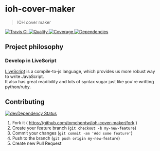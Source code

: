 # ioh-cover-maker

> IOH cover maker

[![Travis CI   ](https://img.shields.io/travis/tomchentw/ioh-cover-maker/master.svg)             ](https://travis-ci.org/tomchentw/ioh-cover-maker)
[![Quality     ](https://img.shields.io/codeclimate/github/tomchentw/ioh-cover-maker.svg)        ](https://codeclimate.com/github/tomchentw/ioh-cover-maker)
[![Coverage    ](https://img.shields.io/coveralls/tomchentw/ioh-cover-maker.svg)                 ](https://coveralls.io/r/tomchentw/ioh-cover-maker)
[![Dependencies](https://img.shields.io/gemnasium/tomchentw/ioh-cover-maker.svg)                 ](https://gemnasium.com/tomchentw/ioh-cover-maker)


## Project philosophy

### Develop in LiveScript
[LiveScript](http://livescript.net/) is a compile-to-js language, which provides us more robust way to write JavaScript.  
It also has great readibility and lots of syntax sugar just like you're writting python/ruby.


## Contributing

[![devDependency Status](https://david-dm.org/tomchentw/ioh-cover-maker/dev-status.svg?theme=shields.io)](https://david-dm.org/tomchentw/ioh-cover-maker#info=devDependencies)

1. Fork it ( https://github.com/tomchentw/ioh-cover-maker/fork )
2. Create your feature branch (`git checkout -b my-new-feature`)
3. Commit your changes (`git commit -am 'Add some feature'`)
4. Push to the branch (`git push origin my-new-feature`)
5. Create new Pull Request